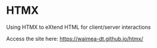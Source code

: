 # HTMX

Using HTMX to eXtend HTML for client/server interactions

Access the site here: https://waimea-dt.github.io/htmx/


